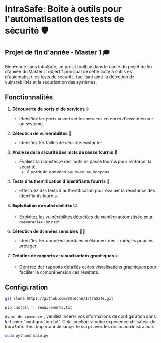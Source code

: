 # IntraSafe: Boîte à outils pour l'automatisation des tests de sécurité 🛡️

## Projet de fin d'année - Master 1 🎓

Bienvenue dans IntraSafe, un projet toolbox dans le cadre du projet de fin d'année du Master 
L' objectif principal de cette boîte à outils est d'automatiser les tests de sécurité, facilitant ainsi la détection de vulnérabilités et la sécurisation des systèmes.

## Fonctionnalités

1. **Découverte de ports et de services** 🌐
   - Identifiez les ports ouverts et les services en cours d'exécution sur un système.

2. **Détection de vulnérabilités** 🚨
    - Identifiez les failles de sécurité existantes 
    
3. **Analyse de la sécurité des mots de passe fournis** 🔐
   - Évaluez la robustesse des mots de passe fournis pour renforcer la sécurité. 
        - A partir de données sur excel ou keepass

4. **Tests d'authentification d'identifiants fournis** 🤖
   - Effectuez des tests d'authentification pour évaluer la résistance des identifiants fournis.

5. **Exploitation de vulnérabilités** 💻
   - Exploitez les vulnérabilités détectées de manière automatisée pour mesurer leur impact.

6. **Détection de données sensibles** 🕵️‍♂️
   - Identifiez les données sensibles et élaborez des stratégies pour les protéger.

7. **Création de rapports et visualisations graphiques** 📊
   - Générez des rapports détaillés et des visualisations graphiques pour faciliter la compréhension des résultats.

## Configuration

```bash
git clone https://github.com/s0seche/IntraSafe.git
```
```bash
pip install -r requirements.txt
```

`Avant de commencer`, veuillez insérer vos informations de configuration dans le fichier "configuration.txt". Cela améliorera votre experience utilisateur de IntraSafe. Il est important de lançer le script avec les droits administrateurs.

```bash
sudo python3 main.py
```